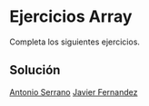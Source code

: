 # Ejercicios Array 

Completa los siguientes ejercicios.

## Solución

[Antonio Serrano](https://github.com/tonisj98/array-playground-javascript) 
[Javier Fernandez](https://github.com/thebadjavi/array-playground-javascript)
